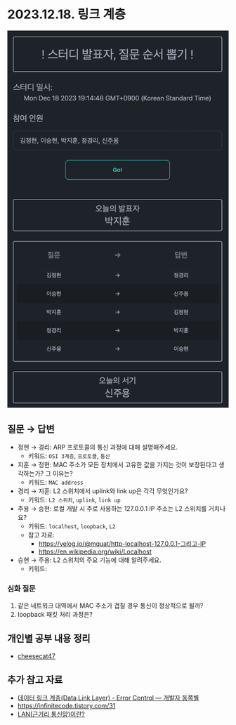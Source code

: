 # 2023.12.18. 링크 계층

![roulette result](roulette.png)

## 질문 → 답변

- 정현 → 경리: ARP 프로토콜의 통신 과정에 대해 설명해주세요.
  - 키워드: `OSI 3계층`, `프로토콜`, `통신`
- 지훈 → 정현: MAC 주소가 모든 장치에서 고유한 값을 가지는 것이 보장된다고 생각하는가? 그 이유는?
  - 키워드: `MAC address`
- 경리 → 지훈: L2 스위치에서 uplink와 link up은 각각 무엇인가요?
  - 키워드: `L2 스위치`, `uplink`, `link up`
- 주용 → 승현: 로컬 개발 시 주로 사용하는 127.0.0.1 IP 주소는 L2 스위치를 거치나요?
  - 키워드: `localhost`, `loopback`, `L2`
  - 참고 자료:
    - <https://velog.io/@mquat/http-localhost-127.0.0.1-그리고-IP>
    - <https://en.wikipedia.org/wiki/Localhost>
- 승현 → 주용: L2 스위치의 주요 기능에 대해 알려주세요.
  - 키워드:

### 심화 질문

1. 같은 네트워크 대역에서 MAC 주소가 겹칠 경우 통신이 정상적으로 될까?
1. loopback 패킷 처리 과정은?

## 개인별 공부 내용 정리

- [cheesecat47](./cheesecat47/README.md)

## 추가 참고 자료

- [데이터 링크 계층(Data Link Layer) - Error Control — 개발자 동쪽별](https://east-star.tistory.com/26)
- <https://infinitecode.tistory.com/31>
- [LAN(근거리 통신망)이란?](https://www.cloudflare.com/ko-kr/learning/network-layer/what-is-a-lan/)
